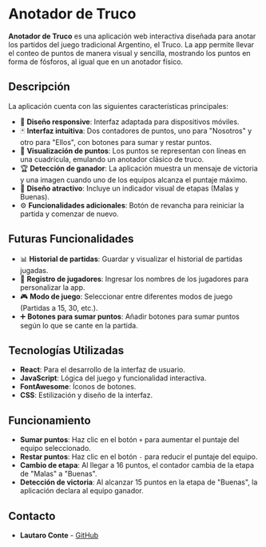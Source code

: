 
# Anotador de Truco

**Anotador de Truco** es una aplicación web interactiva diseñada para anotar los partidos del juego tradicional Argentino, el Truco. La app permite llevar el conteo de puntos de manera visual y sencilla, mostrando los puntos en forma de fósforos, al igual que en un anotador físico.

## Descripción

La aplicación cuenta con las siguientes características principales:

- 📱 **Diseño responsive**: Interfaz adaptada para dispositivos móviles.
- 🃏 **Interfaz intuitiva**: Dos contadores de puntos, uno para "Nosotros" y otro para "Ellos", con botones para sumar y restar puntos.
- 🔢 **Visualización de puntos**: Los puntos se representan con líneas en una cuadrícula, emulando un anotador clásico de truco.
- 🏆 **Detección de ganador**: La aplicación muestra un mensaje de victoria y una imagen cuando uno de los equipos alcanza el puntaje máximo.
- 🎨 **Diseño atractivo**: Incluye un indicador visual de etapas (Malas y Buenas).
- ⚙️ **Funcionalidades adicionales**: Botón de revancha para reiniciar la partida y comenzar de nuevo.

## Futuras Funcionalidades

- 📊 **Historial de partidas**: Guardar y visualizar el historial de partidas jugadas.
- 📝 **Registro de jugadores**: Ingresar los nombres de los jugadores para personalizar la app.
- 🎮 **Modo de juego**: Seleccionar entre diferentes modos de juego (Partidas a 15, 30, etc.).
- ➕ **Botones para sumar puntos**: Añadir botones para sumar puntos según lo que se cante en la partida.

## Tecnologías Utilizadas

- **React**: Para el desarrollo de la interfaz de usuario.
- **JavaScript**: Lógica del juego y funcionalidad interactiva.
- **FontAwesome**: Íconos de botones.
- **CSS**: Estilización y diseño de la interfaz.

## Funcionamiento

- **Sumar puntos**: Haz clic en el botón `+` para aumentar el puntaje del equipo seleccionado.
- **Restar puntos**: Haz clic en el botón `-` para reducir el puntaje del equipo.
- **Cambio de etapa**: Al llegar a 16 puntos, el contador cambia de la etapa de "Malas" a "Buenas".
- **Detección de victoria**: Al alcanzar 15 puntos en la etapa de "Buenas", la aplicación declara al equipo ganador.

## Contacto

- **Lautaro Conte** - [GitHub](https://github.com/lauticonte)
